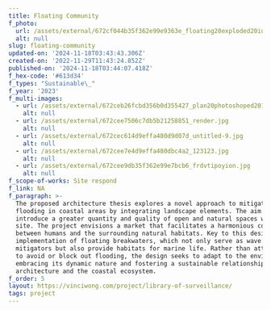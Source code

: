 ```yaml
---
title: Floating Community
f_photo:
  url: /assets/external/672cf044b35f362e99e9363e_floating20exploded20iusometric.jpg
  alt: null
slug: floating-community
updated-on: '2024-11-18T03:43:43.306Z'
created-on: '2022-11-29T11:43:24.852Z'
published-on: '2024-11-18T03:44:07.418Z'
f_hex-code: '#613d34'
f_types: "Sustainable\_"
f_year: '2023'
f_multi-images:
  - url: /assets/external/672ceb26fcbd356b0d355427_plan20photoshoped201204.png
    alt: null
  - url: /assets/external/672cee7506c7db5b21258851_render.jpg
    alt: null
  - url: /assets/external/672cec614d9effa480d9d07d_untitled-9.jpg
    alt: null
  - url: /assets/external/672cee7e4d9effa480dbc4a2_123123.jpg
    alt: null
  - url: /assets/external/672cee9db35f362e99e7bcb6_frdvtipoyion.jpg
    alt: null
f_scope-of-works: Site respond
f_link: NA
f_paragraph: >-
  The proposed architecture thesis explores a novel approach to mitigate
  flooding in coastal areas by integrating landscape elements. The aim is to
  introduce a greater quantity and quality of open and natural spaces within the
  site. The project envisions a market that facilitates a harmonious coexistence
  between humans and the surrounding natural habitats. Key to this design is the
  implementation of floating breakwaters, which not only serve as wave
  mitigators but also provide habitats for marine life. Rather than attempting
  to avoid or block out flooding, the design seeks to adapt to the environment,
  embracing its dynamic nature and fostering a sustainable relationship between
  architecture and the coastal ecosystem.
f_order: 5
layout: https://vinciwong.com/project/library-of-surveillance/
tags: project
---
```



